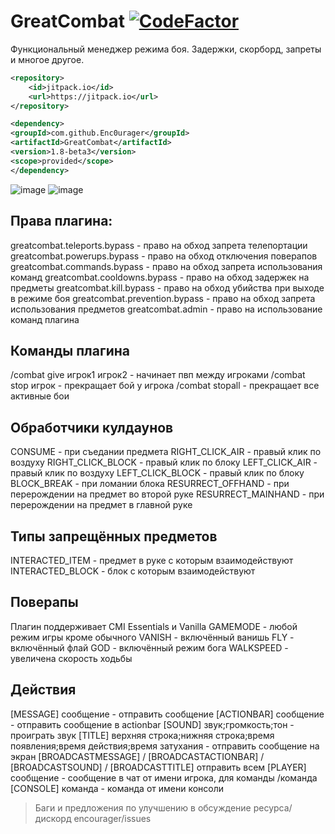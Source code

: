 # GreatCombat [![CodeFactor](https://www.codefactor.io/repository/github/enc0urager/greatcombat/badge)](https://www.codefactor.io/repository/github/enc0urager/greatcombat)

Функциональный менеджер режима боя. Задержки, скорборд, запреты и многое другое.

```xml
<repository>
    <id>jitpack.io</id>
    <url>https://jitpack.io</url>
</repository>

<dependency>
<groupId>com.github.Enc0urager</groupId>
<artifactId>GreatCombat</artifactId>
<version>1.8-beta3</version>
<scope>provided</scope>
</dependency>
```

![image](https://github.com/user-attachments/assets/65076725-cfe8-4de9-8014-a9fd4c6a9582)
![image](https://github.com/user-attachments/assets/b3e2c468-5bff-4829-bf40-2eb2bd028023)

## Права плагина:
greatcombat.teleports.bypass - право на обход запрета телепортации greatcombat.powerups.bypass - право на обход отключения поверапов greatcombat.commands.bypass - право на обход запрета использования команд greatcombat.cooldowns.bypass - право на обход задержек на предметы greatcombat.kill.bypass - право на обход убийства при выходе в режиме боя greatcombat.prevention.bypass - право на обход запрета использования предметов greatcombat.admin - право на использование команд плагина

## Команды плагина
/combat give игрок1 игрок2 - начинает пвп между игроками /combat stop игрок - прекращает бой у игрока /combat stopall - прекращает все активные бои

## Обработчики кулдаунов
CONSUME - при съедании предмета RIGHT_CLICK_AIR - правый клик по воздуху RIGHT_CLICK_BLOCK - правый клик по блоку LEFT_CLICK_AIR - правый клик по воздуху LEFT_CLICK_BLOCK - правый клик по блоку BLOCK_BREAK - при ломании блока RESURRECT_OFFHAND - при перерождении на предмет во второй руке RESURRECT_MAINHAND - при перерождении на предмет в главной руке

## Типы запрещённых предметов
INTERACTED_ITEM - предмет в руке с которым взаимодействуют INTERACTED_BLOCK - блок с которым взаимодействуют

## Поверапы
Плагин поддерживает CMI Essentials и Vanilla GAMEMODE - любой режим игры кроме обычного VANISH - включённый ванишь FLY - включённый флай GOD - включённый режим бога WALKSPEED - увеличена скорость ходьбы

## Действия
[MESSAGE] сообщение - отправить сообщение [ACTIONBAR] сообщение - отправить сообщение в actionbar [SOUND] звук;громкость;тон - проиграть звук [TITLE] верхняя строка;нижняя строка;время появления;время действия;время затухания - отправить сообщение на экран [BROADCASTMESSAGE] / [BROADCASTACTIONBAR] / [BROADCASTSOUND] / [BROADCASTTITLE] отправить всем [PLAYER] сообщение - сообщение в чат от имени игрока, для команды /команда [CONSOLE] команда - команда от имени консоли

>Баги и предложения по улучшению в обсуждение ресурса/дискорд encourager/issues
